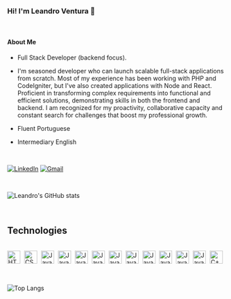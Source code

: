 ### Hi! I'm Leandro Ventura 👋

<br/>

#### About Me
 - Full Stack Developer (backend focus).

 - I'm seasoned developer who can launch scalable full-stack applications from scratch. Most of my experience has been working with PHP and CodeIgniter, but I've also created applications with Node and React. Proficient in transforming complex requirements into functional and efficient solutions, demonstrating skills in both the frontend and backend. I am recognized for my proactivity, collaborative capacity and constant search for challenges that boost my professional growth.
 - Fluent Portuguese
 - Intermediary English

<br/>

[![LinkedIn](https://img.shields.io/badge/LinkedIn-0077B5?style=for-the-badge&logo=linkedin&logoColor=white)](https://www.linkedin.com/in/leandro-ventura-1606ab1a3/)
[![Gmail](https://img.shields.io/badge/Gmail-D14836?style=for-the-badge&logo=gmail&logoColor=white)](https://mailito:leandroventur19@gmail.com)

<br/>

![Leandro's GitHub stats](https://github-readme-stats.vercel.app/api?username=leandroleonard&show_icons=true&theme=radical)

<br/>

## Technologies

<div style="display: inline_block"><br/>
     <img src="https://cdn.jsdelivr.net/gh/devicons/devicon@latest/icons/html5/html5-original.svg" alt="HTML" width="30px" title="HTML" align="center" style="margin-right: 5px"/>
     <img src="https://cdn.jsdelivr.net/gh/devicons/devicon@latest/icons/css3/css3-original.svg" alt="CSS" width="30px" title="CSS" align="center" style="margin-right: 5px"/>
     <img src="https://cdn.jsdelivr.net/gh/devicons/devicon@latest/icons/javascript/javascript-original.svg" alt="JavaScript" width="30px" title="JavaScript" align="center" style="margin-right: 5px"/>
     <img src="https://cdn.jsdelivr.net/gh/devicons/devicon@latest/icons/bootstrap/bootstrap-original.svg" alt="JavaScript" width="30px" title="JavaScript" align="center" style="margin-right: 5px"/>
     <img src="https://cdn.jsdelivr.net/gh/devicons/devicon@latest/icons/react/react-original.svg" alt="JavaScript" width="30px" title="JavaScript" align="center" style="margin-right: 5px"/>
     <img src="https://cdn.jsdelivr.net/gh/devicons/devicon@latest/icons/php/php-original.svg" alt="JavaScript" width="30px" title="JavaScript" align="center" style="margin-right: 5px"/>
     <img src="https://cdn.jsdelivr.net/gh/devicons/devicon@latest/icons/laravel/laravel-original.svg" alt="JavaScript" width="30px" title="JavaScript" align="center" style="margin-right: 5px"/>
     <img src="https://cdn.jsdelivr.net/gh/devicons/devicon@latest/icons/codeigniter/codeigniter-plain.svg" alt="JavaScript" width="30px" title="JavaScript" align="center" style="margin-right: 5px"/>
     <img src="https://cdn.jsdelivr.net/gh/devicons/devicon@latest/icons/mysql/mysql-original-wordmark.svg" alt="JavaScript" width="30px" title="JavaScript" align="center"style="margin-right: 5px" />
     <img src="https://cdn.jsdelivr.net/gh/devicons/devicon@latest/icons/nginx/nginx-original.svg" alt="JavaScript" width="30px" title="JavaScript" align="center" style="margin-right: 5px"/>
     <img src="https://cdn.jsdelivr.net/gh/devicons/devicon@latest/icons/linux/linux-original.svg" alt="JavaScript" width="30px" title="JavaScript" align="center" style="margin-right: 5px"/>
     <img src="https://cdn.jsdelivr.net/gh/devicons/devicon@latest/icons/python/python-original.svg" alt="JavaScript" width="30px" title="JavaScript" align="center" style="margin-right: 5px"/>
     <img src="https://cdn.jsdelivr.net/gh/devicons/devicon@latest/icons/cplusplus/cplusplus-original.svg" alt="C++" width="30px" title="C++" align="center" style="margin-right: 5px"/>
          
</div>
<br/>
<br/>

![Top Langs](https://github-readme-stats.vercel.app/api/top-langs/?username=leandroleonard&layout=compact&theme=radical)
